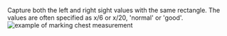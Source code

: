 Capture both the left and right sight values with the same rectangle. 
The values are often specified as x/6 or x/20, 'normal' or 'good'. 
![example of marking chest measurement](/images/att_sight.gif)